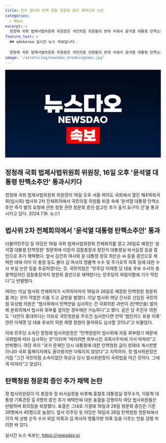 ```yaml
---
title: 민주 법사위 탄핵 청원 청문회 증인 채택으로 논란
categories:
  - News
excerpt: >
  정청래 국회 법제사법위원회 위원장은 국민의힘 의원들의 반대 속에서 윤석열 대통령 탄핵소추안 즉각 발의 요청에 관한 청원 관련 청문회 증인·참고인 추가 출석 요구 건을 통과시키고 있음. 야당은 이원석 검찰총장과 정진석 대통령실 비서실장 등을 증인으로 추가 채택하며 공방을 벌이고, 법사위 전체회의를 떠나는 등의 반발 전개. 또한, 탄핵청원 청문회 관련하여 법사위에서의 공방과 추가 증인 채택에 대한 논란이 계속되고 있음.
feature_text: >
  ## adskorea 실시간 뉴스 속보입니다.

  정청래 국회 법제사법위원회 위원장은 국민의힘 의원들의 반대 속에서 윤석열 대통령 탄핵소추안 즉각 발의 요청에 관한 청원 관련 청문회 증인·참고인 추가 출석 요구 건을 통과시키고 있음. 야당은 이원석 검찰총장과 정진석 대통령실 비서실장 등을 증인으로 추가 채택하며 공방을 벌이고, 법사위 전체회의를 떠나는 등의 반발 전개. 또한, 탄핵청원 청문회 관련하여 법사위에서의 공방과 추가 증인 채택에 대한 논란이 계속되고 있음.
image: '/assets/img/newsdao_breakingnews.jpg'
---
```


<p><img src="/assets/img/newsdao_breakingnews.jpg" alt="adskorea 속보" /></p>

<h2>정청래 국회 법제사법위원회 위원장, 16일 오후 '윤석열 대통령 탄핵소추안' 통과시키다</h2>

<p data-ke-size="size16">정청래 국회 법제사법위원회 위원장이 16일 오후 서울 여의도 국회에서 열린 제416회국회(임시회) 법사위 2차 전체회의에서 국민의힘 의원들 퇴장 속에 ‘윤석열 대통령 탄핵소추안 즉각 발의 요청에 관한 청원 관련 청문회 증인·참고인 추가 출석 요구의 건’을 통과시키고 있다. 2024.7.16. 뉴스1</p>

<h2 data-ke-size="size26">법사위 2차 전체회의에서 '윤석열 대통령 탄핵소추안' 통과</h2>

<p data-ke-size="size16">더불어민주당 등 야당은 16일 국회 법제사법위원회 전체회의를 열고 26일로 예정인 ‘윤석열 대통령 탄핵청원’ 청문회에 이원석 검찰총장과 정진석 대통령실 비서실장 등을 증인으로 추가 채택했다. 앞서 김건희 여사와 윤 대통령 장모 최은순 씨 등을 증인으로 채택한 데에 이어 이 총장 등도 불러 김 여사의 명품백 수수 및 주가조작 의혹 등에 대한 수사 부실 논란 등을 추궁하겠다는 것. 국민의힘은 “민주당 이재명 당 대표 후보 수사의 총괄책임자인 검찰총장까지 청문회 증인으로 채택한다는 민주당의 파렴치함에 기가 막힌다”고 반발했다.</p>

<p data-ke-size="size16">여야는 이날 법사위 전체회의가 시작하자마자 19일과 26일로 예정된 탄핵청원 청문회를 여는 것이 적법한 지를 두고 공방을 벌였다. 이날 법사위 여당 간사로 선임된 국민의힘 유상범 의원은 “법사위에서 탄핵안을 심사하는 건 국회의원 과반이 (탄핵안을) 발의해 본회의에서 법사위 회부를 결의한 경우에만 가능하다”고 했다. 같은 당 주진우 의원도 “사안이 중대하다는 이유로 국민청원을 무조건 심사한다면 만약 ‘법인카드 유용 의혹’ 관련 이재명 당 대표 후보의 의원 제명 청원이 들어와도 심사할 것이냐”고 되물었다.</p>

<p data-ke-size="size16">이에 민주당 소속인 정청래 법사위원장은 “탄핵청원이 법사위에 자동 회부됐기 때문에 국회법에 따라 심사하는 것”이라며 “따지려면 회부시킨 국회사무처에 가서 따져라”고 반박했다. 여당 측이 “과거 문재인 당시 대통령에 대한 탄핵청원 글이 청와대 게시판뿐 아니라 국회 홈페이지에도 올라왔지만 다뤄지지 않았다”고 지적하자, 정 법사위원장은 거듭 “그건 국민의힘 소속이었던 여상규 당시 법사위원장이 국회법을 어긴 것이다. 그에게 따져라”고 맞섰다.</p>

<h2 data-ke-size="size26">탄핵청원 청문회 증인 추가 채택 논란</h2>

<p data-ke-size="size16">정 법사위원장이 이 총장과 정 비서실장을 비롯해 홍철호 대통령실 정무수석, 이동혁 대통령 기록관장 등 6명의 증인 추가 채택안에 대한 표결을 강행하자 여당 법사위원들은 반발하며 회의장을 퇴장했다. 표결은 그대로 가결돼 19일과 26일 청문회 증인은 기존 39명에서 45명으로 늘었다. 앞서 민주당 등 야당은 19일과 26일 탄핵청원 청문회에서 각각 채 상병 순직 수사 외압 의혹과 김 여사의 명품가방 의혹 등을 다루는 안을 강행 처리한 바 있다.</p>
실시간 뉴스 속보는, <a href="https://newsdao.kr" rel="dofollow">https://newsdao.kr</a>


